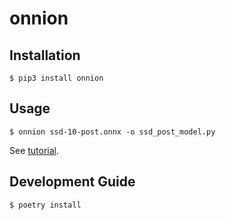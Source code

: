 # onnion

## Installation

```
$ pip3 install onnion
```

## Usage

```
$ onnion ssd-10-post.onnx -o ssd_post_model.py
```

See [tutorial](https://github.com/Idein/onnion/tree/master#tutorial).

## Development Guide

```
$ poetry install
```
